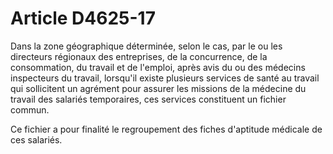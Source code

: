 # Article D4625-17

Dans la zone géographique déterminée, selon le cas, par le ou les directeurs régionaux des entreprises, de la concurrence, de la consommation, du travail et de l'emploi, après avis du ou des médecins inspecteurs du travail, lorsqu'il existe plusieurs services de santé au travail qui sollicitent un agrément pour assurer les missions de la médecine du travail des salariés temporaires, ces services constituent un fichier commun. 
  
   
Ce fichier a pour finalité le regroupement des fiches d'aptitude médicale de ces salariés.